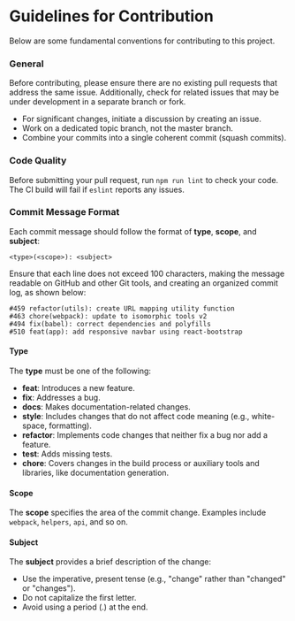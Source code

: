 # Guidelines for Contribution

Below are some fundamental conventions for contributing to this project.

### General

Before contributing, please ensure there are no existing pull requests that address the same issue. Additionally, check for related issues that may be under development in a separate branch or fork.

* For significant changes, initiate a discussion by creating an issue.
* Work on a dedicated topic branch, not the master branch.
* Combine your commits into a single coherent commit (squash commits).

### Code Quality

Before submitting your pull request, run `npm run lint` to check your code. The CI build will fail if `eslint` reports any issues.

### Commit Message Format

Each commit message should follow the format of **type**, **scope**, and **subject**:

```
<type>(<scope>): <subject>
```

Ensure that each line does not exceed 100 characters, making the message readable on GitHub and other Git tools, and creating an organized commit log, as shown below:

```
#459 refactor(utils): create URL mapping utility function
#463 chore(webpack): update to isomorphic tools v2
#494 fix(babel): correct dependencies and polyfills
#510 feat(app): add responsive navbar using react-bootstrap
```

#### Type

The **type** must be one of the following:

* **feat**: Introduces a new feature.
* **fix**: Addresses a bug.
* **docs**: Makes documentation-related changes.
* **style**: Includes changes that do not affect code meaning (e.g., white-space, formatting).
* **refactor**: Implements code changes that neither fix a bug nor add a feature.
* **test**: Adds missing tests.
* **chore**: Covers changes in the build process or auxiliary tools and libraries, like documentation generation.

#### Scope

The **scope** specifies the area of the commit change. Examples include `webpack`, `helpers`, `api`, and so on.

#### Subject

The **subject** provides a brief description of the change:

* Use the imperative, present tense (e.g., "change" rather than "changed" or "changes").
* Do not capitalize the first letter.
* Avoid using a period (.) at the end.